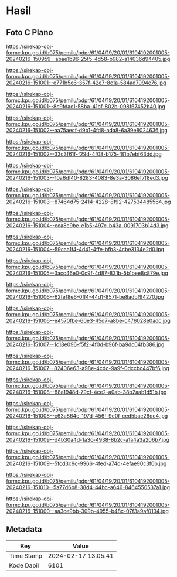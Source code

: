 # Hasil

## Foto C Plano

https://sirekap-obj-formc.kpu.go.id/b075/pemilu/pdpr/61/04/19/20/01/6104192001005-20240216-150959--abae1b96-25f5-4d58-b982-a14036d94405.jpg

https://sirekap-obj-formc.kpu.go.id/b075/pemilu/pdpr/61/04/19/20/01/6104192001005-20240216-151001--e771b5e6-357f-42e7-8c1a-584ad7994e76.jpg

https://sirekap-obj-formc.kpu.go.id/b075/pemilu/pdpr/61/04/19/20/01/6104192001005-20240216-151001--8c9fdac1-58ba-41bf-802b-098f67452b40.jpg

https://sirekap-obj-formc.kpu.go.id/b075/pemilu/pdpr/61/04/19/20/01/6104192001005-20240216-151002--aa75aecf-d9b1-4fd8-ada8-6a39e8024636.jpg

https://sirekap-obj-formc.kpu.go.id/b075/pemilu/pdpr/61/04/19/20/01/6104192001005-20240216-151002--33c3f61f-f29d-4f08-b175-f81b7ebf63dd.jpg

https://sirekap-obj-formc.kpu.go.id/b075/pemilu/pdpr/61/04/19/20/01/6104192001005-20240216-151003--10a6df40-8283-4083-8e3a-3086ef7f8ed3.jpg

https://sirekap-obj-formc.kpu.go.id/b075/pemilu/pdpr/61/04/19/20/01/6104192001005-20240216-151003--87464d75-2414-4228-8f92-427534485564.jpg

https://sirekap-obj-formc.kpu.go.id/b075/pemilu/pdpr/61/04/19/20/01/6104192001005-20240216-151004--cca8e9be-e1b5-497c-b43a-0091703b14d3.jpg

https://sirekap-obj-formc.kpu.go.id/b075/pemilu/pdpr/61/04/19/20/01/6104192001005-20240216-151004--59caa1f4-4d41-4ffe-bfb3-4cbe3134e2d0.jpg

https://sirekap-obj-formc.kpu.go.id/b075/pemilu/pdpr/61/04/19/20/01/6104192001005-20240216-151005--3acc46e0-0c9f-4d87-831b-5b1bee8c879e.jpg

https://sirekap-obj-formc.kpu.go.id/b075/pemilu/pdpr/61/04/19/20/01/6104192001005-20240216-151006--62fef8e6-0ff4-44d1-8571-be8adbf94270.jpg

https://sirekap-obj-formc.kpu.go.id/b075/pemilu/pdpr/61/04/19/20/01/6104192001005-20240216-151006--e4570fbe-60e3-45d7-a8be-c476028e0adc.jpg

https://sirekap-obj-formc.kpu.go.id/b075/pemilu/pdpr/61/04/19/20/01/6104192001005-20240216-151007--1c18e096-f5f2-4f0d-b96f-ba9dc04fb386.jpg

https://sirekap-obj-formc.kpu.go.id/b075/pemilu/pdpr/61/04/19/20/01/6104192001005-20240216-151007--82406e63-a98e-4cdc-9a9f-0dccbc447bf6.jpg

https://sirekap-obj-formc.kpu.go.id/b075/pemilu/pdpr/61/04/19/20/01/6104192001005-20240216-151008--88a1948d-79cf-4ce2-a0ab-38b2aab1d51b.jpg

https://sirekap-obj-formc.kpu.go.id/b075/pemilu/pdpr/61/04/19/20/01/6104192001005-20240216-151008--c63a864e-197d-456f-9e0f-ced5bae26dc4.jpg

https://sirekap-obj-formc.kpu.go.id/b075/pemilu/pdpr/61/04/19/20/01/6104192001005-20240216-151009--d4b30a4d-1a3c-4938-8b2c-a1a4a3a206b7.jpg

https://sirekap-obj-formc.kpu.go.id/b075/pemilu/pdpr/61/04/19/20/01/6104192001005-20240216-151009--5fcd3c9c-9966-4fed-a74d-4efae90c3f0b.jpg

https://sirekap-obj-formc.kpu.go.id/b075/pemilu/pdpr/61/04/19/20/01/6104192001005-20240216-151010--5a77d6b8-38d4-44bc-a646-8464550537a1.jpg

https://sirekap-obj-formc.kpu.go.id/b075/pemilu/pdpr/61/04/19/20/01/6104192001005-20240216-151000--aa3ce9bb-309b-4955-b48c-07f3a9af0134.jpg


## Metadata

| Key        | Value               |
| ---------- | ------------------- |
| Time Stamp | 2024-02-17 13:05:41 |
| Kode Dapil | 6101                |




